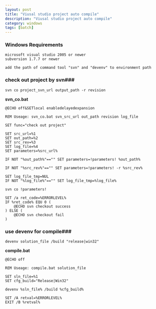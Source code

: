 ```yaml
---
layout: post
title: "Viusal studio project auto compile"
description: "Viusal studio project auto compile"
category: windows
tags: [batch]
---
```



### Windows Requirements ###
	microsoft visual studio 2005 or newer
	subversion 1.7.7 or newer

	add the path of command tool "svn" and "devenv" to environment path

### check out project by svn###  

`svn co project_svn_url output_path -r revision`  

__svn_co.bat__  

	@ECHO off&SETlocal enabledelayedexpansion 

	REM Useage: svn_co.bat svn_src_url out_path revision log_file

	SET func="check out project"

	SET src_url=%1
	SET out_path=%2
	SET src_rev=%3
	SET log_file=%4
	SET parameters=%src_url%

	IF NOT "%out_path%"=="" SET parameters=!parameters! %out_path%

	IF NOT "%src_rev%"=="" SET parameters=!parameters! -r %src_rev%

	SET log_file_tmp=NUL
	IF NOT "%log_file%"=="" SET log_file_tmp=%log_file%

	svn co !parameters!

	SET /a ret_code=%ERRORLEVEL%
	IF %ret_code% EQU 0 (
		@ECHO svn checkout success
	) ELSE (
		@ECHO svn checkout fail
	)


### use devenv for compile###  

`devenv solution_file /build "release|win32"`  

__compile.bat__  

	@ECHO off

	REM Useage: compile.bat solution_file

	SET sln_file=%1
	SET cfg_build="Release|Win32"

	devenv %sln_file% /build %cfg_build%

	SET /A retval=%ERRORLEVEL%
	EXIT /B %retval%

